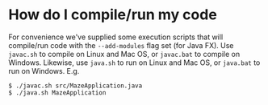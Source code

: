 # How do I compile/run my code

For convenience we've supplied some execution scripts that will compile/run code with the `--add-modules` flag set (for Java FX). Use `javac.sh` to compile on Linux and Mac OS, or `javac.bat` to compile on Windows. Likewise, use `java.sh` to run on Linux and Mac OS, or `java.bat` to run on Windows. E.g.

```
$ ./javac.sh src/MazeApplication.java  
$ ./java.sh MazeApplication
```